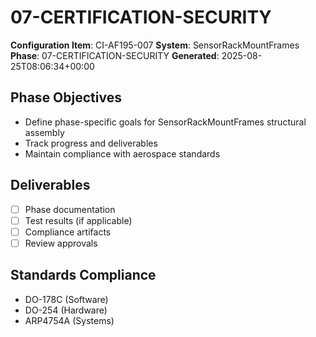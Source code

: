# 07-CERTIFICATION-SECURITY

**Configuration Item**: CI-AF195-007
**System**: SensorRackMountFrames
**Phase**: 07-CERTIFICATION-SECURITY
**Generated**: 2025-08-25T08:06:34+00:00

## Phase Objectives
- Define phase-specific goals for SensorRackMountFrames structural assembly
- Track progress and deliverables
- Maintain compliance with aerospace standards

## Deliverables
- [ ] Phase documentation
- [ ] Test results (if applicable)
- [ ] Compliance artifacts
- [ ] Review approvals

## Standards Compliance
- DO-178C (Software)
- DO-254 (Hardware)
- ARP4754A (Systems)

